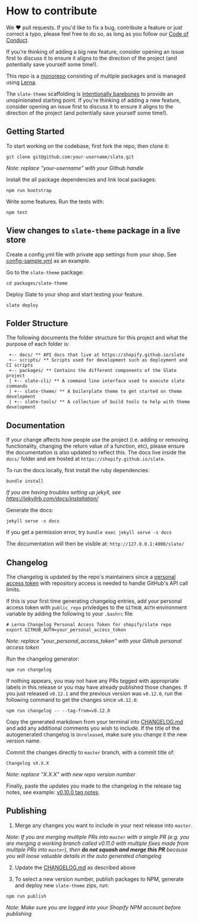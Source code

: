 # How to contribute
We ❤️ pull requests. If you'd like to fix a bug, contribute a feature or just correct a typo, please feel free to do so, as long as you follow our [Code of Conduct](https://github.com/Shopify/slate/blob/master/CODE_OF_CONDUCT.md).

If you're thinking of adding a big new feature, consider opening an issue first to discuss it to ensure it aligns to the direction of the project (and potentially save yourself some time!).

This repo is a [monorepo](https://github.com/babel/babel/blob/master/doc/design/monorepo.md) consisting of multiple packages and is managed using [Lerna](https://github.com/lerna/lerna).

The `slate-theme` scaffolding is [intentionally barebones](https://shopify.github.io/slate/theme/#intentionally-blank) to provide an unopinionated starting point.  If you're thinking of adding a new feature, consider opening an issue first to discuss it to ensure it aligns to the direction of the project (and potentially save yourself some time!).

## Getting Started

To start working on the codebase, first fork the repo, then clone it:
```
git clone git@github.com:your-username/slate.git
```
*Note: replace "your-username" with your Github handle*

Install the all package dependencies and link local packages:
```
npm run bootstrap
```

Write some features. Run the tests with:
```
npm test
```

## View changes to `slate-theme` package in a live store

Create a config.yml file with private app settings from your shop. See [config-sample.yml](https://github.com/Shopify/slate/blob/master/config-sample.yml) as an example.

Go to the `slate-theme` package:
```
cd packages/slate-theme
```

Deploy Slate to your shop and start testing your feature.
```
slate deploy
```

## Folder Structure

The following documents the folder structure for this project and what the purpose of each folder is:
```
 +-- docs/ ** API docs that live at https://shopify.github.io/slate
 +-- scripts/ ** Scripts used for development such as deployment and CI scripts
 +-- packages/ ** Contains the different components of the Slate project
 | +-- slate-cli/ ** A command line interface used to execute slate commands
 | +-- slate-theme/ ** A boilerplate theme to get started on theme development
 | +-- slate-tools/ ** A collection of build tools to help with theme development
```

## Documentation

If your change affects how people use the project (i.e. adding or removing
functionality, changing the return value of a function, etc),
please ensure the documentation is also updated to
reflect this. The docs live inside the `docs/` folder and are hosted
at `https://shopify.github.io/slate`.

To run the docs locally, first install the ruby dependencies:
```
bundle install
```
*If you are having troubles setting up jekyll, see https://jekyllrb.com/docs/installation/*

Generate the docs:
```
jekyll serve -s docs
```
If you get a permission error, try `bundle exec jekyll serve -s docs`

The documentation will then be visible at:
`http://127.0.0.1:4000/slate/`

## Changelog

The changelog is updated by the repo's maintainers since a [personal access token](https://github.com/settings/tokens) with repository access is needed to handle GitHub's API call limits.

If this is your first time generating changelog entries, add your personal access token with `public_repo` privledges to the `GITHUB_AUTH` environment variable by adding the following to your `.bashrc` file:
```
# Lerna Changelog Personal Access Token for shopify/slate repo
export GITHUB_AUTH=your_personal_access_token
```
*Note: replace "your_personal_access_token" with your Github personal access token*

Run the changelog generator:
```
npm run changelog
```

If nothing appears, you may not have any PRs tagged with appropriate labels in this release or you may have already published those changes. If you just released `v0.12.1` and the previous version was `v0.12.0`, run the following command to get the changes since `v0.12.0`:
```
npm run changelog -- --tag-from=v0.12.0
```

Copy the generated markdown from your terminal into [CHANGELOG.md](https://github.com/Shopify/slate/blob/master/CHANGELOG.md) and add any additional comments you wish to include. If the title of the autogenerated changelog is `Unreleased`, make sure you change it the new version name.

Commit the changes directly to `master` branch, with a commit title of:
```
Changelog vX.X.X
```
*Note: replace "X.X.X" with new repo version number*

Finally, paste the updates you made to the changelog in the release tag notes, see example: [v0.10.0 tag notes](https://github.com/Shopify/slate/releases/tag/v0.10.0).



## Publishing

1. Merge any changes you want to include in your next release into `master`.

*Note: If you are merging multiple PRs into `master` with a single PR (e.g. you are merging a working branch called v0.11.0 with multiple fixes made from multiple PRs into `master`), then **do not squash and merge this PR** because you will loose valuable details in the auto generated changelog*

2. Update the [CHANGELOG.md](https://github.com/Shopify/slate/blob/master/CHANGELOG.md) as described above

3. To select a new version number, publish packages to NPM, generate and deploy new `slate-theme` zips, run:
```
npm run publish
```

*Note: Make sure you are logged into your Shopify NPM account before publishing*


